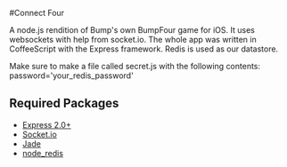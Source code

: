 #Connect Four

A node.js rendition of Bump's own BumpFour game for iOS.
It uses websockets with help from socket.io.
The whole app was written in CoffeeScript with the Express framework.
Redis is used as our datastore.

Make sure to make a file called secret.js with the following contents:
    password='your_redis_password'

## Required Packages

- [Express 2.0+](https://github.com/visionmedia/express)
- [Socket.io](https://github.com/LearnBoost/Socket.IO-node)
- [Jade](https://github.com/visionmedia/jade)
- [node_redis](https://github.com/mranney/node_redis)
